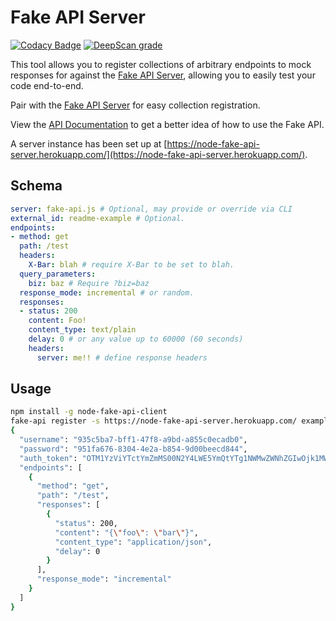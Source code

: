 # Fake API Server

[![Codacy Badge](https://api.codacy.com/project/badge/Grade/42f8e45340c742e68b8df42ca34a3fae)](https://app.codacy.com/app/jmather/node-fake-api-client?utm_source=github.com&utm_medium=referral&utm_content=jmather/node-fake-api-client&utm_campaign=Badge_Grade_Dashboard)
[![DeepScan grade](https://deepscan.io/api/teams/2509/projects/5226/branches/40565/badge/grade.svg)](https://deepscan.io/dashboard#view=project&tid=2509&pid=5226&bid=40565)

This tool allows you to register collections of arbitrary endpoints to mock responses for against the [Fake API Server](https://github.com/jmather/node-fake-api-server), allowing you to easily test your code end-to-end.

Pair with the [Fake API Server](https://github.com/jmather/node-fake-api-server) for easy collection registration.

View the [API Documentation](https://documenter.getpostman.com/view/4858910/S1LpZrgg#intro) to get a better idea of how to use the Fake API.

A server instance has been set up at [https://node-fake-api-server.herokuapp.com/](https://node-fake-api-server.herokuapp.com/).

## Schema

```yaml
server: fake-api.js # Optional, may provide or override via CLI
external_id: readme-example # Optional.
endpoints:
- method: get
  path: /test
  headers:
    X-Bar: blah # require X-Bar to be set to blah.
  query_parameters:
    biz: baz # Require ?biz=baz
  response_mode: incremental # or random.
  responses:
  - status: 200
    content: Foo!
    content_type: text/plain
    delay: 0 # or any value up to 60000 (60 seconds)
    headers:
      server: me!! # define response headers
```
## Usage

```bash
npm install -g node-fake-api-client
fake-api register -s https://node-fake-api-server.herokuapp.com/ examples/sample.yaml
{
  "username": "935c5ba7-bff1-47f8-a9bd-a855c0ecadb0",
  "password": "951fa676-8304-4e2a-b854-9d00beecd844",
  "auth_token": "OTM1YzViYTctYmZmMS00N2Y4LWE5YmQtYTg1NWMwZWNhZGIwOjk1MWZhNjc2LTgzMDQtNGUyYS1iODU0LTlkMDBiZWVjZDg0NA==",
  "endpoints": [
    {
      "method": "get",
      "path": "/test",
      "responses": [
        {
          "status": 200,
          "content": "{\"foo\": \"bar\"}",
          "content_type": "application/json",
          "delay": 0
        }
      ],
      "response_mode": "incremental"
    }
  ]
}

```